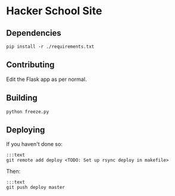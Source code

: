 # Hacker School Site

## Dependencies
`pip install -r ./requirements.txt`

## Contributing
Edit the Flask app as per normal.

## Building
`python freeze.py`

## Deploying
If you haven't done so:

	:::text
	git remote add deploy <TODO: Set up rsync deploy in makefile>

Then:

	:::text
	git push deploy master
